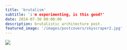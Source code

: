 ```yaml
---
title: 'brutalism'
subtitle: 'i'm experimenting, is this good?'
date: 2024-07-30 00:00:00
description: brutalistic architecture post.
featured_image: '/images/postcovers/skyscraper2.jpg'
---
```


![](/images/postcovers/skyscraper2.jpg)